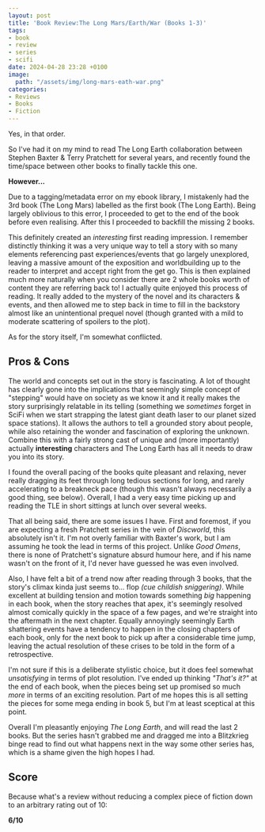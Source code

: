 ```yaml
---
layout: post
title: 'Book Review:The Long Mars/Earth/War (Books 1-3)'
tags:
- book
- review
- series
- scifi
date: 2024-04-28 23:28 +0100
image:
  path: "/assets/img/long-mars-eath-war.png"
categories:
- Reviews
- Books
- Fiction
---
```

Yes, in that order.

So I've had it on my mind to read The Long Earth collaboration between Stephen Baxter & Terry Pratchett for several years, and recently found the time/space between other books to finally tackle this one.

**However...**

Due to a tagging/metadata error on my ebook library, I mistakenly had the 3rd book (The Long Mars) labelled as the first book (The Long Earth).
Being largely oblivious to this error, I proceeded to get to the end of the book before even realising. After this I proceeded to backfill the missing 2 books.

This definitely created an *interesting* first reading impression.
I remember distinctly thinking it was a very unique way to tell a story with so many elements referencing past experiences/events that go largely unexplored, leaving a massive amount of the exposition and worldbuilding up to the reader to interpret and accept right from the get go.
This is then explained much more naturally when you consider there are 2 whole books worth of content they are referring back to!
I actually quite enjoyed this process of reading.
It really added to the mystery of the novel and its characters & events, and then allowed me to step back in time to fill in the backstory almost like an unintentional prequel novel (though granted with a mild to moderate scattering of spoilers to the plot).

As for the story itself, I'm somewhat conflicted.

## Pros & Cons

The world and concepts set out in the story is fascinating.
A lot of thought has clearly gone into the implications that seemingly simple concept of "stepping" would have on society as we know it and it really makes the story surprisingly relatable in its telling (something we *sometimes* forget in SciFi when we start strapping the latest giant death laser to our planet sized space stations).
It allows the authors to tell a grounded story about people, while also retaining the wonder and fascination of exploring the unknown.
Combine this with a fairly strong cast of unique and (more importantly) actually **interesting** characters and The Long Earth has all it needs to draw you into its story.

I found the overall pacing of the books quite pleasant and relaxing, never really dragging its feet through long tedious sections for long, and rarely accelerating to a breakneck pace (though this wasn't always necessarily a good thing, see below).
Overall, I had a very easy time picking up and reading the TLE in short sittings at lunch over several weeks. 

That all being said, there are some issues I have.
First and foremost, if you are expecting a fresh Pratchett series in the vein of *Discworld*, this absolutely isn't it.
I'm not overly familiar with Baxter's work, but I am assuming he took the lead in terms of this project.
Unlike *Good Omens*, there is none of Pratchett's signature absurd humour here, and if his name wasn't on the front of it, I'd never have guessed he was even involved.

Also, I have felt a bit of a trend now after reading through 3 books, that the story's climax kinda just seems to... flop *(cue childish sniggering)*.
While excellent at building tension and motion towards something *big* happening in each book, when the story reaches that apex, it's seemingly resolved almost comically quickly in the space of a few pages, and we're straight into the aftermath in the next chapter.
Equally annoyingly seemingly Earth shattering events have a tendency to happen in the closing chapters of each book, only for the next book to pick up after a considerable time jump, leaving the actual resolution of these crises to be told in the form of a retrospective.  

I'm not sure if this is a deliberate stylistic choice, but it does feel somewhat *unsatisfying* in terms of plot resolution.
I've ended up thinking *"That's it?"* at the end of each book, when the pieces being set up promised so much *more* in terms of an exciting resolution.
Part of me hopes this is all setting the pieces for some mega ending in book 5, but I'm at least sceptical at this point.

Overall I'm pleasantly enjoying *The Long Earth*, and will read the last 2 books.
But the series hasn't grabbed me and dragged me into a Blitzkrieg binge read to find out what happens next in the way some other series has, which is a shame given the high hopes I had.
## Score

Because what's a review without reducing a complex piece of fiction down to an arbitrary rating out of 10:

**6/10**

